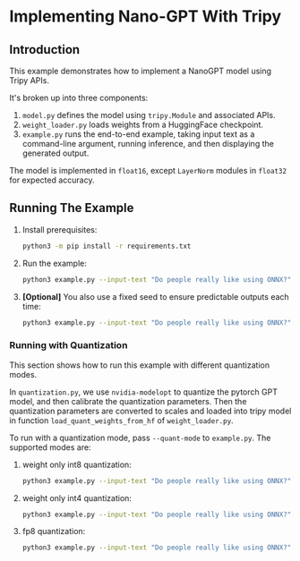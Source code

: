 # Implementing Nano-GPT With Tripy

## Introduction

This example demonstrates how to implement a NanoGPT model using Tripy APIs.

It's broken up into three components:

1. `model.py` defines the model using `tripy.Module` and associated APIs.
2. `weight_loader.py` loads weights from a HuggingFace checkpoint.
3. `example.py` runs the end-to-end example, taking input text as a command-line argument,
        running inference, and then displaying the generated output.

The model is implemented in `float16`, except `LayerNorm` modules in `float32`
for expected accuracy.

## Running The Example

1. Install prerequisites:

    ```bash
    python3 -m pip install -r requirements.txt
    ```

2. Run the example:

    ```bash
    python3 example.py --input-text "Do people really like using ONNX?"
    ```

3. **[Optional]** You also use a fixed seed to ensure predictable outputs each time:

    ```bash
    python3 example.py --input-text "Do people really like using ONNX?" --seed=1
    ```

    <!-- Tripy: EXPECTED_STDOUT Start -->
    <!--
    ```
    (?s).*?
    Do people really like using ONNX\?

    This is something that I'm very excited
    ```
     -->
    <!-- Tripy: EXPECTED_STDOUT End -->

### Running with Quantization

This section shows how to run this example with different quantization modes.

In `quantization.py`, we use `nvidia-modelopt` to quantize the pytorch GPT model, and then calibrate the quantization parameters. Then the quantization parameters are converted to scales and loaded into tripy model in function
`load_quant_weights_from_hf` of `weight_loader.py`.

To run with a quantization mode, pass `--quant-mode` to `example.py`. The supported modes are:

1. weight only int8 quantization:

    ```bash
    python3 example.py --input-text "Do people really like using ONNX?" --seed=1 --quant-mode int8-weight-only
    ```
    <!-- Tripy: EXPECTED_STDOUT Start -->
    <!--
    ```
    (?s).*?
    Do people really like using ONNX\?

    This is something that I'm very excited
    ```
     -->
    <!-- Tripy: EXPECTED_STDOUT End -->

2. weight only int4 quantization:

    ```bash
    python3 example.py --input-text "Do people really like using ONNX?" --seed=1 --quant-mode int4-weight-only
    ```
    <!-- Tripy: EXPECTED_STDOUT Start -->
    <!--
    ```
    (?s).*?
    Do people really like using ONNX\?

    And then I'm not even though I
    ```
     -->
    <!-- Tripy: EXPECTED_STDOUT End -->

<!-- Tripy: XFAIL Start -->
3. fp8 quantization:

    ```bash
    python3 example.py --input-text "Do people really like using ONNX?" --seed=1 --quant-mode fp8
    ```
<!-- Tripy: XFAIL End -->
